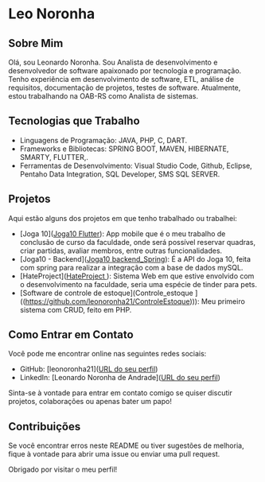 # Leo Noronha

## Sobre Mim

Olá, sou Leonardo Noronha. Sou Analista de desenvolvimento e desenvolvedor de software apaixonado por tecnologia e programação. Tenho experiência em desenvolvimento de software, ETL, análise de requisitos, documentação de projetos, testes de software. Atualmente, estou trabalhando na OAB-RS como Analista de sistemas.

## Tecnologias que Trabalho

- Linguagens de Programação: JAVA, PHP, C, DART.
- Frameworks e Bibliotecas: SPRING BOOT, MAVEN, HIBERNATE, SMARTY, FLUTTER,.
- Ferramentas de Desenvolvimento: Visual Studio Code, Github, Eclipse, Pentaho Data Integration, SQL Developer, SMS SQL SERVER.

## Projetos

Aqui estão alguns dos projetos em que tenho trabalhado ou trabalhei:

- [Joga 10]([Joga10 Flutter](https://github.com/leonoronha21/joga_10)): App mobile que é o meu trabalho de conclusão de curso da faculdade, onde será possível reservar quadras, criar partidas, avaliar membros, entre outras funcionalidades.
- [Joga10 - Backend]([Joga10 backend_Spring](https://github.com/leonoronha21/joga10-backend)): É a API do Joga 10, feita com spring para realizar a integração com a base de dados mySQL.
- [HateProject]([HateProject ](https://github.com/leonoronha21/HateProject)): Sistema Web em que estive envolvido com o desenvolvimento na faculdade, seria uma espécie de tinder para pets.
- [Software de controle de estoque](Controle_estoque ]((https://github.com/leonoronha21/ControleEstoque))): Meu primeiro sistema com CRUD, feito em PHP.
  
## Como Entrar em Contato

Você pode me encontrar online nas seguintes redes sociais:

- GitHub: [leonoronha21]([URL do seu perfil](https://github.com/leonoronha21))
- LinkedIn: [Leonardo Noronha de Andrade]([URL do seu perfil](https://www.linkedin.com/in/leonardo-noronha-de-andrade-148932148/))


Sinta-se à vontade para entrar em contato comigo se quiser discutir projetos, colaborações ou apenas bater um papo!

## Contribuições

Se você encontrar erros neste README ou tiver sugestões de melhoria, fique à vontade para abrir uma issue ou enviar uma pull request.

Obrigado por visitar o meu perfil!

